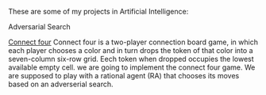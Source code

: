 These are some of my projects in Artificial Intelligence:

Adversarial Search

  [Connect four](https://en.wikipedia.org/wiki/Connect_Four)
  Connect four is a two-player connection board game, in which each player chooses a color and in turn drops the token of that color into a seven-column six-row grid.
  Eech token when dropped occupies the lowest available empty cell. we are going to implement the connect four game.
  We are supposed to play with a rational agent (RA) that chooses its moves based on an adverserial search. 
  


